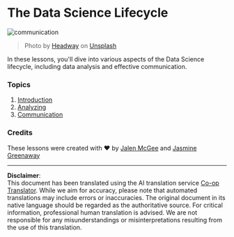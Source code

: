 <!--
CO_OP_TRANSLATOR_METADATA:
{
  "original_hash": "dd173fd30fc039a7a299898920680723",
  "translation_date": "2025-08-31T10:59:58+00:00",
  "source_file": "4-Data-Science-Lifecycle/README.md",
  "language_code": "en"
}
-->
# The Data Science Lifecycle

![communication](../../../4-Data-Science-Lifecycle/images/communication.jpg)
> Photo by <a href="https://unsplash.com/@headwayio?utm_source=unsplash&utm_medium=referral&utm_content=creditCopyText">Headway</a> on <a href="https://unsplash.com/s/photos/communication?utm_source=unsplash&utm_medium=referral&utm_content=creditCopyText">Unsplash</a>
  
In these lessons, you'll dive into various aspects of the Data Science lifecycle, including data analysis and effective communication.

### Topics

1. [Introduction](14-Introduction/README.md)
2. [Analyzing](15-analyzing/README.md)
3. [Communication](16-communication/README.md)

### Credits

These lessons were created with ❤️ by [Jalen McGee](https://twitter.com/JalenMCG) and [Jasmine Greenaway](https://twitter.com/paladique)

---

**Disclaimer**:  
This document has been translated using the AI translation service [Co-op Translator](https://github.com/Azure/co-op-translator). While we aim for accuracy, please note that automated translations may include errors or inaccuracies. The original document in its native language should be regarded as the authoritative source. For critical information, professional human translation is advised. We are not responsible for any misunderstandings or misinterpretations resulting from the use of this translation.
